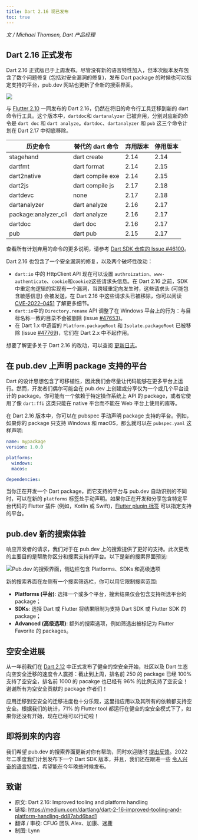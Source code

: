 ```yaml
---
title: Dart 2.16 现已发布
toc: true
---
```


*文 / Michael Thomsen, Dart 产品经理*

## Dart 2.16 正式发布

Dart 2.16 正式版已于上周发布。尽管没有新的语言特性加入，但本次版本发布包含了数个问题修复 (包括对安全漏洞的修复)，发布 Dart package 的时候也可以指定支持的平台，pub.dev 网站也更新了全新的搜索界面。

![](https://devrel.andfun.cn/devrel/posts/2022/02/d7ae376ac7664.png)

与 [Flutter 2.10](https://mp.weixin.qq.com/s/FgMu6-O_wMkwxp2yxiW2Ew) 一同发布的 Dart 2.16，仍然在将旧的命令行工具迁移到新的 dart 命令行工具。这个版本中，`dartdoc`和 `dartanalyzer` 已被弃用，分别对应新的命令是 `dart doc` 和 `dart analyze`。`dartdoc`、`dartanalyzer` 和 `pub` 这三个命令计划在 Dart 2.17 中彻底移除。

| 历史命令                            | 替代的 dart 命令 | 弃用版本 | 停用版本 |
|-------------------------------------|------------------|-------------|-----------------|
| stagehand                           | dart create    | 2.14        | 2.14           |
| dartfmt                             | dart format      | 2.14        | 2.15            |
| dart2native                         | dart compile exe | 2.14        | 2.15            |
| dart2js                             | dart compile js  | 2.17        | 2.18            |
| dartdevc                            | none             | 2.17        | 2.18            |
| dartanalyzer                        | dart analyze     | 2.16        | 2.17            |
| package:analyzer_cli                        | dart analyze     | 2.16        | 2.17            |
| dartdoc                             | dart doc       | 2.16        | 2.17            |
| pub                                 | dart pub         | 2.15        | 2.17            |

查看所有计划弃用的命令的更多说明，请参考 [Dart SDK 仓库的 Issue #46100](https://github.com/dart-lang/sdk/issues/46100 "Dart SDK 仓库的 Issue #46100")。 

Dart 2.16 也包含了一个安全漏洞的修复，以及两个破坏性改动：

- `dart:io` 中的 HttpClient API 现在可以设置 `authroization`、`www-authenticate`、`cookie`和`cookie2`这些请求头信息。在 Dart 2.16 之前，SDK 中重定向逻辑的实现有一个漏洞，当跨域重定向发生时，这些请求头 (可能包含敏感信息) 会被发送，在 Dart 2.16 中这些请求头已被移除，你可以阅读 [CVE-2022–0451](https://github.com/dart-lang/sdk/security/advisories/GHSA-c8mh-jj22-xg5h "CVE-2022–0451") 了解更多细节。
- `dart:io`中的 `Directory.rename` API 调整了在 Windows 平台上的行为：与目标名称一致的目录不会被删除 (issue [#47653](https://github.com/dart-lang/sdk/issues/47653 "Dart SDK 仓库的 Issue #47653"))。
- 在 Dart 1.x 中遗留的 `Platform.packageRoot` 和 `Isolate.packageRoot` 已被移除 (issue [#47769](https://github.com/dart-lang/sdk/issues/47769 "Dart SDK 仓库的 Issue #47769"))，它们在 Dart 2.x 中不起作用。

想要了解更多关于 Dart 2.16 的改动，可以查阅 [更新日志](https://github.com/dart-lang/sdk/blob/master/CHANGELOG.md#2160 "Dart 2.16 详细更新日志")。

## 在 pub.dev 上声明 package 支持的平台

Dart 的设计思想包含了可移植性，因此我们会尽量让代码能够在更多平台上运行。然而，开发者们偶尔可能会在 pub.dev 上创建或分享仅为一个或几个平台设计的 package。你可能有一个依赖于特定操作系统上 API 的 package，或者它使用了像 `dart:ffi` 这类只能在 native 平台而不能在 Web 平台上使用的库等。

在 Dart 2.16 版本中，你可以在 pubspec 手动声明 package 支持的平台。例如，如果你的 package 只支持 Windows 和 macOS，那么就可以在 `pubspec.yaml` 这样声明:

```yaml
name: mypackage  
version: 1.0.0

platforms:  
  windows:  
  macos:

dependencies:
```

当你正在开发一个 Dart package，而它支持的平台与 pub.dev 自动识别的不同时，可以在新的 `platforms` 标签处手动声明。如果你正在开发和分享包含特定平台代码的 Flutter 插件 (例如，Kotlin 或 Swift)，[Flutter plugin 标签](https://docs.flutter.cn/development/packages-and-plugins/developing-packages#plugin-platforms "Flutter plugin 标签") 可以指定支持的平台。

## pub.dev 新的搜索体验

响应开发者的请求，我们对于在 pub.dev 上的搜索提供了更好的支持。此次更改的主要目的是帮助你区分和搜索支持的平台。以下是新的搜索界面预览:

![Pub.dev 的搜索界面，侧边栏包含 Platforms、SDKs 和高级选项](https://devrel.andfun.cn/devrel/posts/2022/02/35e594d3f2d5c.jpg)

新的搜索界面在左侧有一个搜索筛选栏，你可以用它限制搜索范围:

- **Platforms (平台)**: 选择一个或多个平台，搜索结果仅会包含支持所选平台的 package；
- **SDKs**: 选择 Dart 或 Flutter 将结果限制为支持 Dart SDK 或 Flutter SDK 的 package；
- **Advanced (高级选项)**: 额外的搜索选项，例如筛选出被标记为 Flutter Favorite 的 packages。

## 空安全进展

从一年前我们在 [Dart 2.12](https://mp.weixin.qq.com/s/OA0bTnR9o4eN_hyxTqaayA) 中正式发布了健全的空安全开始，社区以及 Dart 生态向空安全迁移的速度令人震撼：截止到上周，排名前 250 的 package 已经 100% 支持了空安全，排名前 1000 的 pacakge 也已经有 96% 的比例支持了空安全！谢谢所有为空安全贡献的 package 作者们！

应用迁移到空安全的迁移进度也十分乐观，这里指应用以及其所有的依赖都支持空安全。根据我们的统计，71% 的 Flutter tool 都运行在健全的空安全模式下了，如果你还没有开始，现在已经可以行动啦！

## 即将到来的内容

我们希望 pub.dev 的搜索界面更新对你有帮助，同时欢迎随时 [提出反馈](https://github.com/dart-lang/pub-dev/issues/ "向 pub.deb 提出建议和反馈")。2022 年二季度我们计划发布下一个 Dart SDK 版本，并且，我们还在跟进一些 [令人兴奋的语言特性](https://github.com/dart-lang/language/projects/1 "Dart 语言新特性计划看板")，希望能在今年晚些时候发布。

## 致谢
- 原文: Dart 2.16: Improved tooling and platform handling
- 链接: https://medium.com/dartlang/dart-2-16-improved-tooling-and-platform-handling-dd87abd6bad1
- 翻译 / 审校: CFUG 团队 Alex、加康、迷鹿
- 制图: Lynn
